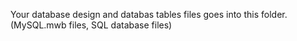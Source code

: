 Your database design and databas tables files goes into this folder. (MySQL.mwb files, SQL database files)

